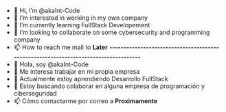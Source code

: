 - 👋 Hi, I’m @akaInt-Code
- 👀 I’m interested in working in my own company
- 🌱 I’m currently learning FullStack Developement
- 💞️ I’m looking to collaborate on some cybersecurity and programming company
- 📫 How to reach me mail to **Later**
**------------------------------------------------------------------------------------**
- 👋 Hola, soy @akaInt-Code
- 👀 Me interesa trabajar en mi propia empresa
- 🌱 Actualmente estoy aprendiendo Desarrollo FullStack 
- 💞️ Estoy buscando colaborar en alguna empresa de programación y ciberseguridad
- 📫 Cómo contactarme por correo a **Proximamente**

<!---
akaInt-Code/akaInt-Code is a ✨ special ✨ repository because its `README.md` (this file) appears on your GitHub profile.
You can click the Preview link to take a look at your changes.
--->
